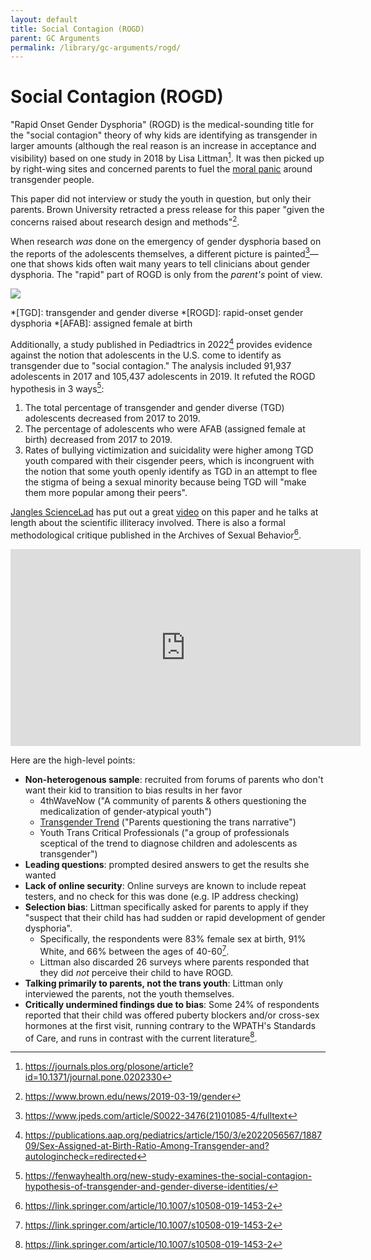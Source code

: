 ```yaml
---
layout: default
title: Social Contagion (ROGD)
parent: GC Arguments
permalink: /library/gc-arguments/rogd/
---
```


# Social Contagion (ROGD)

"Rapid Onset Gender Dysphoria" (ROGD) is the medical-sounding title for the "social contagion" theory of why kids are identifying
as transgender in larger amounts (although the real reason is an increase in acceptance and visibility) based on one study
in 2018 by Lisa Littman[^1]. It was then picked up by right-wing sites and concerned parents to fuel the
[moral panic](/library/moral-panic/) around transgender people.

This paper did not interview or study the youth in question, but only their parents. Brown University retracted a press release
for this paper "given the concerns raised about research design and methods"[^2].

When research *was* done on the emergency of gender dysphoria based on the reports of the adolescents themselves, a different
picture is painted[^4]—one that shows kids often wait many years to tell clinicians about gender dysphoria. The "rapid" part of ROGD
is only from the *parent's* point of view.

![](https://www.jpeds.com/cms/attachment/e9d9c6d0-edb0-474e-a0e7-123e3b0b3199/gr1.jpg)

*[TGD]: transgender and gender diverse
*[ROGD]: rapid-onset gender dysphoria
*[AFAB]: assigned female at birth

Additionally, a study published in Pediadtrics in 2022[^6] provides evidence against the notion that adolescents in the U.S.
come to identify as transgender due to "social contagion." The analysis included 91,937 adolescents in 2017 and 105,437 adolescents
in 2019. It refuted the ROGD hypothesis in 3 ways[^5]:
1. The total percentage of transgender and gender diverse (TGD) adolescents decreased from 2017 to 2019.
2. The percentage of adolescents who were AFAB (assigned female at birth) decreased from 2017 to 2019.
3. Rates of bullying victimization and suicidality were higher among TGD youth compared with their cisgender peers,
   which is incongruent with the notion that some youth openly identify as TGD in an attempt to flee the stigma of being
   a sexual minority because being TGD will "make them more popular among their peers".

[Jangles ScienceLad](https://twitter.com/JanglesLad) has put out a great [video](https://www.youtube.com/watch?v=5iGmAMPO3CA)
on this paper and he talks at length about the scientific illiteracy involved. There is also a formal methodological
critique published in the Archives of Sexual Behavior[^3].

<iframe width="560" height="315" src="https://www.youtube.com/embed/5iGmAMPO3CA" title="YouTube video player" frameborder="0" allow="accelerometer; autoplay; clipboard-write; encrypted-media; gyroscope; picture-in-picture; web-share" allowfullscreen></iframe>

Here are the high-level points:
* **Non-heterogenous sample**: recruited from forums of parents who don't want their kid to transition to bias results in her favor
  * 4thWaveNow ("A community of parents & others questioning the medicalization of gender-atypical youth")
  * [Transgender Trend](/library/figureheads/transgender-trend) ("Parents questioning the trans narrative")
  * Youth Trans Critical Professionals ("a group of professionals sceptical of the trend to diagnose children and adolescents as transgender")
* **Leading questions**: prompted desired answers to get the results she wanted
* **Lack of online security**: Online surveys are known to include repeat testers, and no check for this was done (e.g. IP address checking)
* **Selection bias**: Littman specifically asked for parents to apply if they "suspect that their child has had sudden or rapid development of gender dysphoria".
  * Specifically, the respondents were 83% female sex at birth, 91% White, and 66% between the ages of 40-60[^3].
  * Littman also discarded 26 surveys where parents responded that they did *not* perceive their child to have ROGD.
* **Talking primarily to parents, not the trans youth**: Littman only interviewed the parents, not the youth themselves.
* **Critically undermined findings due to bias**: Some 24% of respondents reported that their child was offered puberty
  blockers and/or cross-sex hormones at the first visit, running contrary to the WPATH's Standards of Care, and runs in
  contrast with the current literature[^3].

[^1]: <https://journals.plos.org/plosone/article?id=10.1371/journal.pone.0202330>
[^2]: <https://www.brown.edu/news/2019-03-19/gender>
[^3]: <https://link.springer.com/article/10.1007/s10508-019-1453-2>
[^4]: <https://www.jpeds.com/article/S0022-3476(21)01085-4/fulltext>
[^5]: <https://fenwayhealth.org/new-study-examines-the-social-contagion-hypothesis-of-transgender-and-gender-diverse-identities/>
[^6]: <https://publications.aap.org/pediatrics/article/150/3/e2022056567/188709/Sex-Assigned-at-Birth-Ratio-Among-Transgender-and?autologincheck=redirected>
